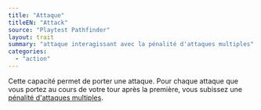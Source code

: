 ```yaml
---
title: "Attaque"
titleEN: "Attack"
source: "Playtest Pathfinder"
layout: trait
summary: "attaque interagissant avec la pénalité d'attaques multiples"
categories:
  - "action"
---
```


Cette capacité permet de porter une attaque. Pour chaque attaque que vous portez au cours de votre tour après la première, vous subissez une [pénalité d'attaques multiples](/ch9-jouer-à-pathfinder/mode-rencontres.html#pénalité-dattaques-multiples).
